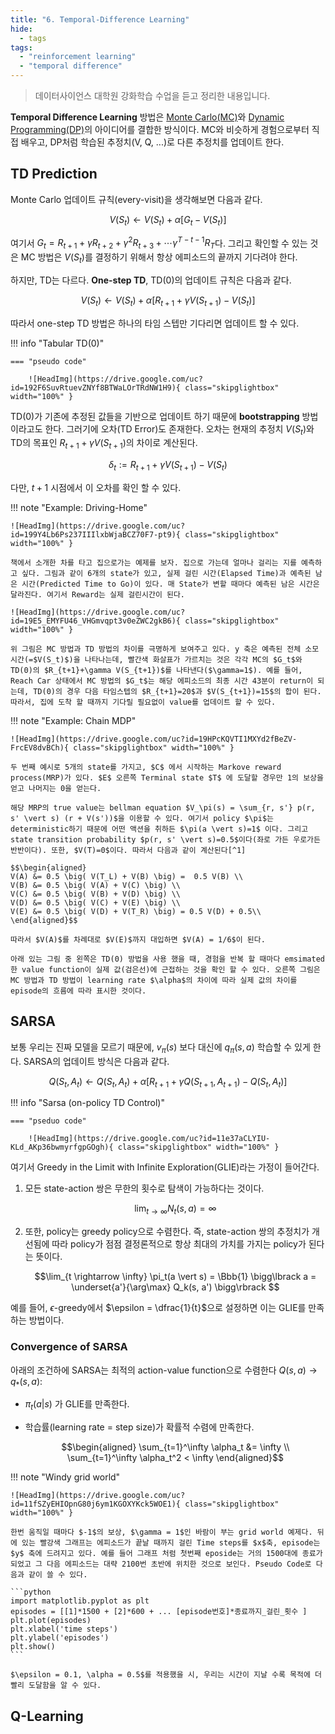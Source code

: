 ```yaml
---
title: "6. Temporal-Difference Learning"
hide:
  - tags
tags:
  - "reinforcement learning"
  - "temporal difference"
---
```


> 데이터사이언스 대학원 강화학습 수업을 듣고 정리한 내용입니다.

**Temporal Difference Learning** 방법은 [Monte Carlo(MC)](../chapter5/)와 [Dynamic Programming(DP)](../chapter4/)의 아이디어를 결합한 방식이다. MC와 비슷하게 경험으로부터 직접 배우고, DP처럼 학습된 추정치(V, Q, ...)로 다른 추정치를 업데이트 한다. 

## TD Prediction

Monte Carlo 업데이트 규칙(every-visit)을 생각해보면 다음과 같다.

$$V(S_t) \leftarrow V(S_t) + \alpha \lbrack G_t - V(S_t) \rbrack$$

여기서 $G_t = R_{t+1} + \gamma R_{t+2} + \gamma^2 R_{t+3} + \cdots \gamma^{T-t-1} R_{T}$다. 그리고 확인할 수 있는 것은 MC 방법은 $V(S_t)$를 결정하기 위해서 항상 에피소드의 끝까지 기다려야 한다.

하지만, TD는 다르다. **One-step TD**, TD(0)의 업데이트 규칙은 다음과 같다.

$$V(S_t) \leftarrow V(S_t) + \alpha \lbrack R_{t+1} + \gamma V(S_{t+1}) - V(S_t) \rbrack$$

따라서 one-step TD 방법은 하나의 타임 스텝만 기다리면 업데이트 할 수 있다. 


!!! info "Tabular TD(0)"

    === "pseudo code"

        ![HeadImg](https://drive.google.com/uc?id=192F6SuvRtuevZNYf8BTWaLOrTRdNW1H9){ class="skipglightbox" width="100%" }

TD(0)가 기존에 추정된 값들을 기반으로 업데이트 하기 때문에 **bootstrapping** 방법이라고도 한다. 그러기에 오차(TD Error)도 존재한다. 오차는 현재의 추정치 $V(S_t)$와 TD의 목표인 $R_{t+1} + \gamma V(S_{t+1})$의 차이로 계산된다.

$$\delta_t := R_{t+1} + \gamma V(S_{t+1}) - V(S_t)$$

다만, $t+1$ 시점에서 이 오차를 확인 할 수 있다.

!!! note "Example: Driving-Home"

    ![HeadImg](https://drive.google.com/uc?id=199Y4Lb6Ps237IIIlxbWjaBCZ70F7-pt9){ class="skipglightbox" width="100%" }

    책에서 소개한 차를 타고 집으로가는 예제를 보자. 집으로 가는데 얼마나 걸리는 지를 예측하고 싶다. 그림과 같이 6개의 state가 있고, 실제 걸린 시간(Elapsed Time)과 예측된 남은 시간(Predicted Time to Go)이 있다. 매 State가 변할 때마다 예측된 남은 시간은 달라진다. 여기서 Reward는 실제 걸린시간이 된다.

    ![HeadImg](https://drive.google.com/uc?id=19E5_EMYFU46_VHGmvqpt3v0eZWC2gkB6){ class="skipglightbox" width="100%" }

    위 그림은 MC 방법과 TD 방법의 차이를 극명하게 보여주고 있다. y 축은 예측된 전체 소모 시간(=$V(S_t)$)을 나타나는데, 빨간색 화살표가 가르치는 것은 각각 MC의 $G_t$와 TD(0)의 $R_{t+1}+\gamma V(S_{t+1})$를 나타낸다($\gamma=1$). 예를 들어, Reach Car 상태에서 MC 방법의 $G_t$는 해당 에피소드의 최종 시간 43분이 return이 되는데, TD(0)의 경우 다음 타임스텝의 $R_{t+1}=20$과 $V(S_{t+1})=15$의 합이 된다. 따라서, 집에 도착 할 때까지 기다릴 필요없이 value를 업데이트 할 수 있다.

!!! note "Example: Chain MDP"

    ![HeadImg](https://drive.google.com/uc?id=19HPcKQVTI1MXYd2fBeZV-FrcEV8dvBCh){ class="skipglightbox" width="100%" }

    두 번째 예시로 5개의 state를 가지고, $C$ 에서 시작하는 Markove reward process(MRP)가 있다. $E$ 오른쪽 Terminal state $T$ 에 도달할 경우만 1의 보상을 얻고 나머지는 0을 얻는다.

    해당 MRP의 true value는 bellman equation $V_\pi(s) = \sum_{r, s'} p(r, s' \vert s) (r + V(s'))$을 이용할 수 있다. 여기서 policy $\pi$는 deterministic하기 때문에 어떤 액션을 취하든 $\pi(a \vert s)=1$ 이다. 그리고 state transition probability $p(r, s' \vert s)=0.5$이다(좌로 가든 우로가든 반반이다). 또한, $V(T)=0$이다. 따라서 다음과 같이 계산된다[^1]

    $$\begin{aligned} 
    V(A) &= 0.5 \big( V(T_L) + V(B) \big) =  0.5 V(B) \\
    V(B) &= 0.5 \big( V(A) + V(C) \big) \\
    V(C) &= 0.5 \big( V(B) + V(D) \big) \\
    V(D) &= 0.5 \big( V(C) + V(E) \big) \\
    V(E) &= 0.5 \big( V(D) + V(T_R) \big) = 0.5 V(D) + 0.5\\
    \end{aligned}$$

    따라서 $V(A)$를 차례대로 $V(E)$까지 대입하면 $V(A) = 1/6$이 된다.

    아래 있는 그림 중 왼쪽은 TD(0) 방법을 사용 했을 때, 경험을 반복 할 때마다 emsimated 한 value function이 실제 값(검은선)에 근접하는 것을 확인 할 수 있다. 오른쪽 그림은 MC 방법과 TD 방법이 learning rate $\alpha$의 차이에 따라 실제 값의 차이를 episode의 흐름에 따라 표시한 것이다.

    
## SARSA

보통 우리는 진짜 모델을 모르기 때문에, $v_\pi(s)$ 보다 대신에 $q_\pi(s, a)$ 학습할 수 있게 한다. SARSA의 업데이트 방식은 다음과 같다.

$$Q(S_t, A_t) \leftarrow Q(S_t, A_t) + \alpha \lbrack R_{t+1} + \gamma Q(S_{t+1}, A_{t+1}) - Q(S_t, A_t) \rbrack$$

!!! info "Sarsa (on-policy TD Control)"

    === "pseduo code"

        ![HeadImg](https://drive.google.com/uc?id=11e37aCLYIU-KLd_AKp36bwmyrfgpGOgh){ class="skipglightbox" width="100%" }

여기서 Greedy in the Limit with Infinite Exploration(GLIE)라는 가정이 들어간다. 

1. 모든 state-action 쌍은 무한의 횟수로 탐색이 가능하다는 것이다. 

    $$\lim_{t \rightarrow \infty} N_t(s, a) = \infty$$

2. 또한, policy는 greedy policy으로 수렴한다. 즉, state-action 쌍의 추정치가 개선됨에 따라 policy가 점점 결정론적으로 항상 최대의 가치를 가지는 policy가 된다는 뜻이다. 

    $$\lim_{t \rightarrow \infty} \pi_t(a \vert s) = \Bbb{1} \bigg\lbrack a = \underset{a'}{\arg\max}  Q_k(s, a') \bigg\rbrack $$

예를 들어, $\epsilon$-greedy에서 $\epsilon = \dfrac{1}{t}$으로 설정하면 이는 GLIE를 만족하는 방법이다. 

### Convergence of SARSA

아래의 조건하에 SARSA는 최적의 action-value function으로 수렴한다 $Q(s, a) \rightarrow q_*(s, a)$:
* $\pi_t(a \vert s)$ 가 GLIE를 만족한다.
* 학습률(learning rate = step size)가 확률적 수렴에 만족한다.

    $$\begin{aligned} \sum_{t=1}^\infty \alpha_t &= \infty \\ \sum_{t=1}^\infty \alpha_t^2 < \infty \end{aligned}$$

!!! note "Windy grid world"

    ![HeadImg](https://drive.google.com/uc?id=11fSZyEHIOpnG80j6ym1KGOXYKck5WOE1){ class="skipglightbox" width="100%" }

    한번 움직일 때마다 $-1$의 보상, $\gamma = 1$인 바람이 부는 grid world 예제다. 뒤에 있는 빨강색 그래프는 에피소드가 끝날 때까지 걸린 Time steps를 $x$축, episode는 $y$ 축에 드려지고 있다. 예를 들어 그래프 처럼 첫번째 eposide는 거의 1500대에 종료가 되었고 그 다음 에피소드는 대략 2100번 초반에 위치한 것으로 보인다. Pseudo Code로 다음과 같이 쓸 수 있다.

    ```python
    import matplotlib.pyplot as plt
    episodes = [[1]*1500 + [2]*600 + ... [episode번호]*종료까지_걸린_횟수 ]
    plt.plot(episodes)
    plt.xlabel('time steps')
    plt.ylabel('episodes')
    plt.show()
    ```

    $\epsilon = 0.1, \alpha = 0.5$를 적용했을 시, 우리는 시간이 지날 수록 목적에 더 빨리 도달함을 알 수 있다. 

## Q-Learning


[^1]: [Reinforcement Learning - How are these state values in MRP calculated?](https://datascience.stackexchange.com/questions/40899/reinforcement-learning-how-are-these-state-values-in-mrp-calculated)

